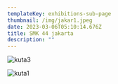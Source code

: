 ```yaml
---
templateKey: exhibitions-sub-page
thumbnail: /img/jakar1.jpeg
date: 2023-03-06T05:10:14.676Z
title: SMK 44 jakarta
description: ""
---
```

![kuta3](/img/jakar2.jpeg)

![kuta1](/img/jakar3.jpeg)

